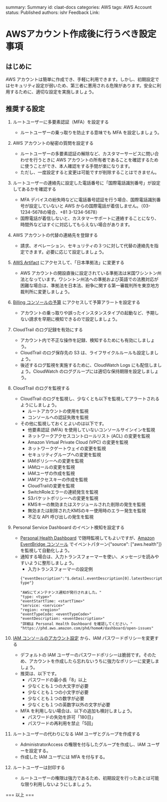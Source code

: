 summary: Summary
id: claat-docs
categories: AWS
tags: AWS Account
status: Published
authors: ishr
Feedback Link: 

# AWSアカウント作成後に行うべき設定事項

## はじめに

AWS アカウントは簡単に作成でき、手軽に利用できます。しかし、初期設定ではセキュリティ設定が弱いため、第三者に悪用される危険があります。安全に利用するために、適切な設定を実施しましょう。

## 推奨する設定

1. ルートユーザーに多要素認証（MFA）を設定する
    - ルートユーザーの乗っ取りを防止する意味でも MFA を設定しましょう。

1. AWS アカウントの秘密の質問を設定する
    - ルートユーザーの多要素認証の解除など、カスタマーサービスに問い合わせを行うときに AWS アカウントの所有者であることを確認するために使うことができ、本人確認をする手間が楽になります。
    - ただし、一度設定すると変更は可能ですが削除することはできません。

1. ルートユーザーの連絡先に設定した電話番号に「国際電話識別番号」が設定してあるかを確認する
    - MFA デバイスの紛失時などに電話番号認証を行う場合、国際電話識別番号が設定していないと AWS からの国際電話が着信しません。（03-1234-5678の場合、+81 3-1234-5678）
    - 国際電話が着信しないと、カスタマーサポートに連絡することになり、時間外などはすぐに対応してもらえない場合があります。

1. AWS アカウントの代替の連絡先を登録する
    - 請求、オペレーション、セキュリティの３つに対して代替の連絡先を指定できます。必要に応じて設定しましょう。

1. [AWS Artifact](https://console.aws.amazon.com/artifact/home) にアクセスして、「日本準拠法」に変更する
    - AWS アカウントの開設直後に設定されている準拠法は米国ワシントン州法となっています。ワシントン州法への準拠および英語での法務対応が困難な場合は、準拠法を日本法、紛争に関する第一審裁判所を東京地方裁判所に変更しましょう。

1. [Billing コンソールの予算](https://console.aws.amazon.com/billing/home#/budgets/overview) にアクセスして予算アラートを設定する
    - アカウントの乗っ取りや誤ったインスタンスタイプの起動など、予期しない請求を早期に検知できるので設定しましょう。

1. CloudTrail のログ記録を有効にする
    - アカウント内で不正な操作を記録、検知するためにも有効にしましょう。
    - CloudTrail のログ保存先の S3 は、ライフサイクルルールも設定しましょう。
    - 後述するログ監視を実施するために、CloudWatch Logs にも配信しましょう。CloudWatch のロググループには適切な保持期限を設定しましょう。

1. CloudTrail のログを監視する
    - CloudTrail のログを監視し、少なくとも以下を監視してアラートされるようにしましょう。
        - ルートアカウントの使用を監視
        - コンソールへの認証失敗を監視
    - その他に監視しておくとよいのは以下です。
        - 他要素認証 (MFA) を使用していないコンソールサインインを監視
        - ネットワークアクセスコントロールリスト (ACL) の変更を監視
        - Amazon Virtual Private Cloud (VPC) の変更を監視
        - ネットワークゲートウェイの変更を監視
        - セキュリティグループへの変更を監視
        - IAMポリシーへの変更を監視
        - IAMロールの変更を監視
        - IAMユーザの作成を監視
        - IAMアクセスキーの作成を監視
        - CloudTrailの変更を監視
        - SwitchRoleエラーの連続発生を監視
        - S3バケットポリシーへの変更を監視
        - KMSキーの無効またはスケジュールされた削除の発生を監視
        - 無効または削除されたKMSのキー使用時のエラー発生を監視
        - 不正な API 呼び出しの発生を監視

1. Personal Service Dashboard のイベント検知を設定する
    - [Personal Health Dashboard](https://phd.aws.amazon.com/phd/home) で随時監視してもよいですが、[Amazon EventBridge コンソール](https://ap-northeast-1.console.aws.amazon.com/events/home?region=ap-northeast-1#/) でイベントパターン{"source": ["aws.health"]}を監視して自動化しよう。
    - 通知する場合は、入力トランスフォーマーを使い、メッセージを読みやすいように整形しましょう。
        - 入力トランスフォーマーの設定例
        ```
        {"eventDescription":"$.detail.eventDescription[0].latestDescription","eventTypeCode":"$.detail.eventTypeCode","region":"$.region","service":"$.detail.service","startTime":"$.detail.startTime","type":"$.detail-type"}
        ```
        ```
        "AWSにてメンテナンス通知が発行されました。"
        "type: <type>"
        "eventStartTime: <startTime>"
        "service: <service>"
        "region: <region>"
        "eventTypeCode: <eventTypeCode>"
        "eventDescription: <eventDescription>"
        "詳細は Personal Health Dashboard を確認してください。"
        "https://phd.aws.amazon.com/phd/home#/dashboard/open-issues"
        ```

1. [IAM コンソールのアカウント設定](https://console.aws.amazon.com/iam/home#/account_settings) から、IAM パスワードポリシーを変更する
    - デフォルトの IAM ユーザーのパスワードポリシーは脆弱です。そのため、アカウントを作成したら忘れないうちに強力なポリシーに変更しましょう。
    - 推奨は、以下です。
        - パスワードの最小長「8」以上
        - 少なくとも１つの大文字が必要
        - 少なくとも１つの小文字が必要
        - 少なくとも１つの数字が必要
        - 少なくとも１つの英数字以外の文字が必要
    - MFA を利用しない場合は、以下の追加も検討しましょう。
        - パスワードの失効を許可「180日」
        - パスワードの再利用を禁止「5回」

1. ルートユーザーの代わりになる IAM ユーザとグループを作成する
    - AdministratorAccess の権限を付与したグループを作成し、IAM ユーザーを設定する。
    - 作成した IAM ユーザには MFA を付与する。

1. ルートユーザーは封印する
    - ルートユーザーの権限は強力であるため、初期設定を行ったあとは可能な限り利用しないようにしましょう。


=== 以上 ===
